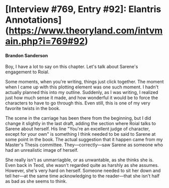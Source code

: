 # [Interview #769, Entry #92]: Elantris Annotations](https://www.theoryland.com/intvmain.php?i=769#92)

#### Brandon Sanderson

Boy, I have a lot to say on this chapter. Let's talk about Sarene's engagement to Roial.

Some moments, when you're writing, things just click together. The moment when I came up with this plotting element was one such moment. I hadn't actually planned this into my outline. Suddenly, as I was writing, I realized just how much sense it made, and how wonderful it would be to force the characters to have to go through this. Even still, this is one of my very favorite twists in the book.

The scene in the carriage has been there from the beginning, but I did change it slightly in the last draft, adding the section where Roial talks to Sarene about herself. His line "You're an excellent judge of character, except for your own" is something I think needed to be said to Sarene at some point in the book. The actual suggestion that it happen came from my Master's Thesis committee. They—correctly—saw Sarene as someone who had an unrealistic image of herself.

She really isn't as unmarriagble, or as unwantable, as she thinks she is. Even back in Teod, she wasn't regarded quite as harshly as she assumes. However, she's very hard on herself. Someone needed to sit her down and tell her—at the same time acknowledging to the reader—that she isn't half as bad as she seems to think.

